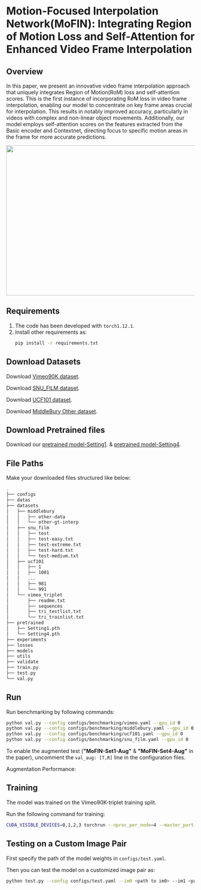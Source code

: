 # Motion-Focused Interpolation Network(MoFIN): Integrating Region of Motion Loss and Self-Attention for Enhanced Video Frame Interpolation 

## Overview
In this paper, we present an innovative video frame interpolation approach that uniquely integrates Region of Motion(RoM) loss and self-attention scores.
This is the first instance of incorporating RoM loss in video frame interpolation, enabling our model to concentrate on key frame areas crucial for interpolation. This results in notably improved accuracy, particularly in videos with complex and non-linear object movements.
Additionally, our model employs self-attention scores on the features extracted from the Basic encoder and Contextnet, directing focus to specific motion areas in the frame for more accurate predictions.


<img src ="https://github.com/Motion-FIN/Motion-Focused-Interpolation-Network-MoFIN-/assets/150782727/ca3f34e5-03b1-4fd4-a013-774a3e7200ea" width="2000" height="400"/>


## Requirements

1. The code has been developed with `torch1.12.1`.
2. Install other requirements as:
    ```bash
    pip install -r requirements.txt
    ```

## Download Datasets

Download [Vimeo90K dataset](http://toflow.csail.mit.edu/).

Download [SNU_FILM dataset](https://myungsub.github.io/CAIN/).

Download [UCF101 dataset](https://liuziwei7.github.io/projects/VoxelFlow).

Download [MiddleBury Other dataset](https://vision.middlebury.edu/flow/data/).

## Download Pretrained files

Download our [pretrained model-Setting1](https://drive.google.com/file/d/1ASviqlBU8VTN3WBTLINo93wr2mRW3-Yz/view?usp=sharing).
& [pretrained model-Setting4](https://drive.google.com/file/d/1NMH6y-F0TmE-e01tVlGKQOfhzoYMwYtV/view?usp=sharing).

## File Paths

Make your downloaded files structured like below:

```bash
.
├── configs
├── datas
├── datasets
│   ├── middlebury
│   │   ├── other-data
│   │   └── other-gt-interp
│   ├── snu_film
│   │   ├── test
│   │   ├── test-easy.txt
│   │   ├── test-extreme.txt
│   │   ├── test-hard.txt
│   │   └── test-medium.txt
│   ├── ucf101
│   │   ├── 1
│   │   ├── 1001
│   │   ...
│   │   ├── 981
│   │   └── 991
│   └── vimeo_triplet
│       ├── readme.txt
│       ├── sequences
│       ├── tri_testlist.txt
│       └── tri_trainlist.txt
├── pretrained
│   ├── Setting1.pth
│   └── Setting4.pth
├── experiments
├── losses
├── models
├── utils
├── validate
├── train.py
├── test.py
└── val.py
```
## Run

Run benchmarking by following commands:
```bash
python val.py --config configs/benchmarking/vimeo.yaml --gpu_id 0
python val.py --config configs/benchmarking/middlebury.yaml --gpu_id 0
python val.py --config configs/benchmarking/ucf101.yaml --gpu_id 0
python val.py --config configs/benchmarking/snu_film.yaml --gpu_id 0
```

To enable the augmented test (**"MoFIN-Set1-Aug"** & **"MoFIN-Set4-Aug"** in the paper), uncomment the `val_aug: [T,R]` line in the configuration files.

Augmentation Performance:

## Training

The model was trained on the Vimeo90K-triplet training split.

Run the following command for training:

```bash
CUDA_VISIBLE_DEVICES=0,1,2,3 torchrun --nproc_per_node=4 --master_port 9999 train.py --config configs/train.yaml
```

## Testing on a Custom Image Pair

First specify the path of the model weights in `configs/test.yaml`.

Then you can test the model on a customized image pair as:

```bash
python test.py --config configs/test.yaml --im0 <path to im0> --im1 <path to im1> --output_dir <path to output folder>
```
